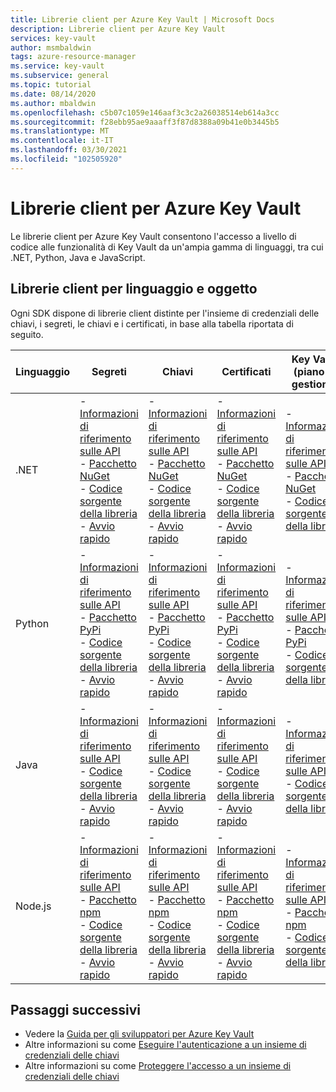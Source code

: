 ```yaml
---
title: Librerie client per Azure Key Vault | Microsoft Docs
description: Librerie client per Azure Key Vault
services: key-vault
author: msmbaldwin
tags: azure-resource-manager
ms.service: key-vault
ms.subservice: general
ms.topic: tutorial
ms.date: 08/14/2020
ms.author: mbaldwin
ms.openlocfilehash: c5b07c1059e146aaf3c3c2a26038514eb614a3cc
ms.sourcegitcommit: f28ebb95ae9aaaff3f87d8388a09b41e0b3445b5
ms.translationtype: MT
ms.contentlocale: it-IT
ms.lasthandoff: 03/30/2021
ms.locfileid: "102505920"
---
```

# <a name="client-libraries-for-azure-key-vault"></a>Librerie client per Azure Key Vault

Le librerie client per Azure Key Vault consentono l'accesso a livello di codice alle funzionalità di Key Vault da un'ampia gamma di linguaggi, tra cui .NET, Python, Java e JavaScript.

## <a name="client-libraries-per-language-and-object"></a>Librerie client per linguaggio e oggetto

Ogni SDK dispone di librerie client distinte per l'insieme di credenziali delle chiavi, i segreti, le chiavi e i certificati, in base alla tabella riportata di seguito.

| Linguaggio | Segreti | Chiavi | Certificati | Key Vault (piano di gestione) |
|--|--|--|--|--|
| .NET | - [Informazioni di riferimento sulle API](/dotnet/api/azure.security.keyvault.secrets)<br>- [Pacchetto NuGet](https://www.nuget.org/packages/Azure.Security.KeyVault.Secrets/)<br>- [Codice sorgente della libreria](https://github.com/Azure/azure-sdk-for-net/tree/master/sdk/keyvault/Azure.Security.KeyVault.Secrets)<br>- [Avvio rapido](../secrets/quick-create-net.md) | - [Informazioni di riferimento sulle API](/dotnet/api/azure.security.keyvault.keys)<br>- [Pacchetto NuGet](https://www.nuget.org/packages/Azure.Security.KeyVault.Keys/)<br>- [Codice sorgente della libreria](https://github.com/Azure/azure-sdk-for-net/tree/master/sdk/keyvault/Azure.Security.KeyVault.Keys)<br>- [Avvio rapido](../keys/quick-create-net.md) | - [Informazioni di riferimento sulle API](/dotnet/api/azure.security.keyvault.certificates)<br>- [Pacchetto NuGet](https://www.nuget.org/packages/Azure.Security.KeyVault.Certificates/)<br>- [Codice sorgente della libreria](https://github.com/Azure/azure-sdk-for-net/tree/master/sdk/keyvault/Azure.Security.KeyVault.Certificates)<br>- [Avvio rapido](../certificates/quick-create-net.md) | - [Informazioni di riferimento sulle API](/dotnet/api/microsoft.azure.management.keyvault)<br>- [Pacchetto NuGet](https://www.nuget.org/packages/Microsoft.Azure.Management.KeyVault/)<br> - [Codice sorgente della libreria](https://github.com/Azure/azure-sdk-for-net/tree/master/sdk/keyvault/Microsoft.Azure.Management.KeyVault)|
| Python| - [Informazioni di riferimento sulle API](/python/api/overview/azure/keyvault-secrets-readme)<br>- [Pacchetto PyPi](https://pypi.org/project/azure-keyvault-secrets/)<br>- [Codice sorgente della libreria](https://github.com/Azure/azure-sdk-for-python/tree/master/sdk/keyvault/azure-keyvault-secrets)<br>- [Avvio rapido](../secrets/quick-create-python.md) |- [Informazioni di riferimento sulle API](/python/api/overview/azure/keyvault-keys-readme)<br>- [Pacchetto PyPi](https://pypi.org/project/azure-keyvault-keys/)<br>- [Codice sorgente della libreria](https://github.com/Azure/azure-sdk-for-python/tree/master/sdk/keyvault/azure-keyvault-keys)<br>- [Avvio rapido](../keys/quick-create-python.md) | - [Informazioni di riferimento sulle API](/python/api/overview/azure/keyvault-certificates-readme)<br>- [Pacchetto PyPi](https://pypi.org/project/azure-keyvault-certificates/)<br>- [Codice sorgente della libreria](https://github.com/Azure/azure-sdk-for-python/tree/master/sdk/keyvault/azure-keyvault-certificates)<br>- [Avvio rapido](../certificates/quick-create-python.md) | - [Informazioni di riferimento sulle API](/python/api/azure-mgmt-keyvault/azure.mgmt.keyvault)<br> - [Pacchetto PyPi](https://pypi.org/project/azure-mgmt-keyvault/)<br> - [Codice sorgente della libreria](https://github.com/Azure/azure-sdk-for-python/tree/master/sdk/keyvault/azure-mgmt-keyvault)|
| Java | - [Informazioni di riferimento sulle API](https://azuresdkdocs.blob.core.windows.net/$web/java/azure-security-keyvault-secrets/4.2.0/index.html)<br>- [Codice sorgente della libreria](https://github.com/Azure/azure-sdk-for-java/tree/master/sdk/keyvault/azure-security-keyvault-secrets)<br>- [Avvio rapido](../secrets/quick-create-java.md) |- [Informazioni di riferimento sulle API](https://azuresdkdocs.blob.core.windows.net/$web/java/azure-security-keyvault-keys/4.2.0/index.html)<br>- [Codice sorgente della libreria](https://github.com/Azure/azure-sdk-for-java/tree/master/sdk/keyvault/azure-security-keyvault-keys)<br>- [Avvio rapido](../keys/quick-create-java.md) | - [Informazioni di riferimento sulle API](https://azuresdkdocs.blob.core.windows.net/$web/java/azure-security-keyvault-certificates/4.1.0/index.html)<br>- [Codice sorgente della libreria](https://github.com/Azure/azure-sdk-for-java/tree/master/sdk/keyvault/azure-security-keyvault-certificates)<br>- [Avvio rapido](../certificates/quick-create-java.md) |- [Informazioni di riferimento sulle API](/java/api/com.microsoft.azure.management.keyvault)<br>- [Codice sorgente della libreria](https://github.com/Azure/azure-sdk-for-java/tree/master/sdk/keyvault/mgmt-v2016_10_01)|
| Node.js | - [Informazioni di riferimento sulle API](/javascript/api/@azure/keyvault-secrets/)<br>- [Pacchetto npm](https://www.npmjs.com/package/@azure/keyvault-secrets)<br>- [Codice sorgente della libreria](https://github.com/Azure/azure-sdk-for-js/tree/master/sdk/keyvault/keyvault-secrets)<br>- [Avvio rapido](../secrets/quick-create-node.md) |- [Informazioni di riferimento sulle API](/javascript/api/@azure/keyvault-keys/)<br>- [Pacchetto npm](https://www.npmjs.com/package/@azure/keyvault-keys)<br>- [Codice sorgente della libreria](https://github.com/Azure/azure-sdk-for-js/tree/master/sdk/keyvault/keyvault-keys)<br>- [Avvio rapido](../keys/quick-create-node.md)| - [Informazioni di riferimento sulle API](/javascript/api/@azure/keyvault-certificates/)<br>- [Pacchetto npm](https://www.npmjs.com/package/@azure/keyvault-certificates)<br>- [Codice sorgente della libreria](https://github.com/Azure/azure-sdk-for-js/tree/master/sdk/keyvault/keyvault-certificates)<br>- [Avvio rapido](../certificates/quick-create-node.md) |  - [Informazioni di riferimento sulle API](/javascript/api/@azure/arm-keyvault/)<br>- [Pacchetto npm](https://www.npmjs.com/package/@azure/arm-keyvault)<br>- [Codice sorgente della libreria](https://github.com/Azure/azure-sdk-for-js/tree/master/sdk/keyvault/arm-keyvault)

## <a name="next-steps"></a>Passaggi successivi

- Vedere la [Guida per gli sviluppatori per Azure Key Vault](developers-guide.md)
- Altre informazioni su come [Eseguire l'autenticazione a un insieme di credenziali delle chiavi](authentication.md)
- Altre informazioni su come [Proteggere l'accesso a un insieme di credenziali delle chiavi](secure-your-key-vault.md)
